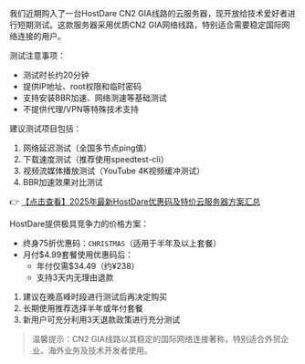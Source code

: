 

我们近期购入了一台HostDare CN2 GIA线路的云服务器，现开放给技术爱好者进行短期测试。这款服务器采用优质CN2 GIA网络线路，特别适合需要稳定国际网络连接的用户。

测试注意事项：
- 测试时长约20分钟
- 提供IP地址、root权限和临时密码
- 支持安装BBR加速、网络测速等基础测试
- 不提供代理/VPN等特殊技术支持


建议测试项目包括：
1. 网络延迟测试（全国多节点ping值）
2. 下载速度测试（推荐使用speedtest-cli）
3. 视频流媒体播放测试（YouTube 4K视频缓冲测试）
4. BBR加速效果对比测试

👉 [【点击查看】2025年最新HostDare优惠码及特价云服务器方案汇总](https://bit.ly/hostdare)


HostDare提供极具竞争力的价格方案：
- 终身75折优惠码：`CHRISTMAS`（适用于半年及以上套餐）
- 月付$4.99套餐使用优惠码后：
  - 年付仅需$34.49（约¥238）
  - 支持3天内无理由退款


1. 建议在晚高峰时段进行测试后再决定购买
2. 长期使用推荐选择半年或年付套餐
3. 新用户可充分利用3天退款政策进行充分测试

> 温馨提示：CN2 GIA线路以其稳定的国际网络连接著称，特别适合外贸企业、海外业务及技术开发者使用。
